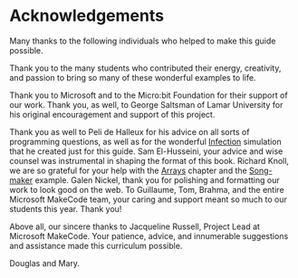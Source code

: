 # Acknowledgements

Many thanks to the following individuals who helped to make this guide possible.

Thank you to the many students who contributed their energy, creativity, and passion to bring so many of these wonderful examples to life. 

Thank you to Microsoft and to the Micro:bit Foundation for their support of our work. Thank you, as well, to George Saltsman of Lamar University for his original encouragement and support of this project.

Thank you as well to Peli de Halleux for his advice on all sorts of programming questions, as well as for the wonderful [Infection](/projects/infection) simulation that he created just for this guide. Sam El-Husseini, your advice and wise counsel was instrumental in shaping the format of this book. Richard Knoll, we are so grateful for your help with the [Arrays](/courses/csintro/arrays) chapter and the [Song-maker](/courses/csintro/arrays/project#song-maker) example. Galen Nickel, thank you for polishing and formatting our work to look good on the web. To Guillaume, Tom, Brahma, and the entire Microsoft MakeCode team, your caring and support meant so much to our students this year. Thank you!

Above all, our sincere thanks to Jacqueline Russell, Project Lead at Microsoft MakeCode. Your patience, advice, and innumerable suggestions and assistance made this curriculum possible.

Douglas and Mary.
